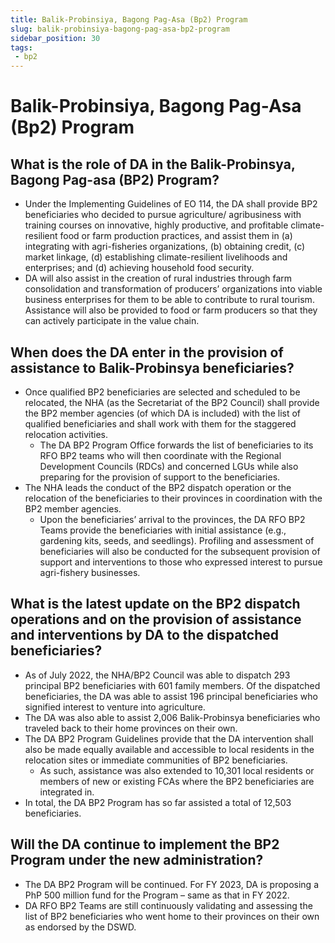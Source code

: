```yaml
---
title: Balik-Probinsiya, Bagong Pag-Asa (Bp2) Program
slug: balik-probinsiya-bagong-pag-asa-bp2-program
sidebar_position: 30
tags:
 - bp2
---
```


# Balik-Probinsiya, Bagong Pag-Asa (Bp2) Program

## What is the role of DA in the Balik-Probinsya, Bagong Pag-asa (BP2) Program?

- Under the Implementing Guidelines of EO 114, the DA shall provide BP2 beneficiaries who decided to pursue agriculture/ agribusiness with training courses on innovative, highly productive, and profitable climate-resilient food or farm production practices, and assist them in (a) integrating with agri-fisheries organizations, (b) obtaining credit, (c) market linkage, (d) establishing climate-resilient livelihoods and enterprises; and (d) achieving household food security. 
- DA will also assist in the creation of rural industries through farm consolidation and transformation of producers’ organizations into viable business enterprises for them to be able to contribute to rural tourism. Assistance will also be provided to food or farm producers so that they can actively participate in the value chain. 

## When does the DA enter in the provision of assistance to Balik-Probinsya beneficiaries? 

- Once qualified BP2 beneficiaries are selected and scheduled to be relocated, the NHA (as the Secretariat of the BP2 Council) shall provide the BP2 member agencies (of which DA is included) with the list of qualified beneficiaries and shall work with them for the staggered relocation activities.
    - The DA BP2 Program Office forwards the list of beneficiaries to its RFO BP2 teams who will then coordinate with the Regional Development Councils (RDCs) and concerned LGUs while also preparing for the provision of support to the beneficiaries. 
- The NHA leads the conduct of the BP2 dispatch operation or the relocation of the beneficiaries to their provinces in coordination with the BP2 member agencies. 
    - Upon the beneficiaries’ arrival to the provinces, the DA RFO BP2 Teams provide the beneficiaries with initial assistance (e.g., gardening kits, seeds, and seedlings). Profiling and assessment of beneficiaries will also be conducted for the subsequent provision of support and interventions to those who expressed interest to pursue agri-fishery businesses.

## What is the latest update on the BP2 dispatch operations and on the provision of assistance and interventions by DA to the dispatched beneficiaries?

- As of July 2022, the NHA/BP2 Council was able to dispatch 293 principal BP2 beneficiaries with 601 family members. Of the dispatched beneficiaries, the DA was able to assist 196 principal beneficiaries who signified interest to venture into agriculture.
- The DA was also able to assist 2,006 Balik-Probinsya beneficiaries who traveled back to their home provinces on their own. 
- The DA BP2 Program Guidelines provide that the DA intervention shall also be made equally available and accessible to local residents in the relocation sites or immediate communities of BP2 beneficiaries. 
  - As such, assistance was also extended to 10,301 local residents or members of new or existing FCAs where the BP2 beneficiaries are integrated in.
- In total, the DA BP2 Program has so far assisted a total of 12,503 beneficiaries. 

## Will the DA continue to implement the BP2 Program under the new administration?

- The DA BP2 Program will be continued. For FY 2023, DA is proposing a PhP 500 million fund for the Program – same as that in FY 2022. 
- DA RFO BP2 Teams are still continuously validating and assessing the list of BP2 beneficiaries who went home to their provinces on their own as endorsed by the DSWD. 
